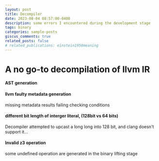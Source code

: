 ```yaml
---
layout: post
title: Decompiler
date: 2023-08-04 08:57:00-0400
description: some errors I encountered during the development stage
tags: binary
categories: sample-posts
giscus_comments: true
related_posts: false
# related_publications: einstein1950meaning
---
```

# A no go-to decompilation of llvm IR

#### AST generation


#### llvm faulty metadata generation
missing metadata results failing checking conditions 

#### different bit length of interger literal, (128bit vs 64 bits)
Decompiler attempted to upcast a long long into 128 bit, and clang doesn't support it...

#### Invalid z3 operation
some undefined operation are generated in the binary lifting stage
